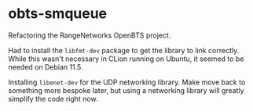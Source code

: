 # obts-smqueue
Refactoring the RangeNetworks OpenBTS project.

Had to install the `libfmt-dev` package to get the library to link correctly.
While this wasn't necessary in CLion running on Ubuntu, it seemed to be needed
on Debian 11.5.

Installing `libenet-dev` for the UDP networking library.  Make move back to
something more bespoke later, but using a networking library will greatly
simplify the code right now.
